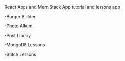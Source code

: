 React Apps and Mern Stack App
tutorial and lessons app

-Burger Builder

-Photo Album

-Post Library

-MongoDB Lessons

-Stitch Lessons

